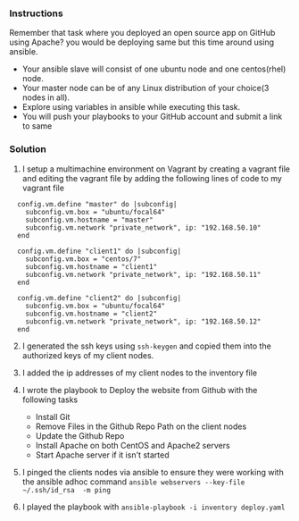 ### **Instructions**

Remember that task where you deployed an open source app on GitHub using Apache?
you would be deploying same but this time around using ansible.

- Your ansible slave will consist of one ubuntu node and one centos(rhel) node.
- Your master node can be of any Linux distribution of your choice(3 nodes in all).
- Explore using variables in ansible while executing this task.
- You will push your playbooks to your GitHub account and submit a link to same


### **Solution**

1. I setup a multimachine environment on Vagrant by creating a vagrant file and
editing the vagrant file by adding the following lines of code to my vagrant file

```
  config.vm.define "master" do |subconfig|
    subconfig.vm.box = "ubuntu/focal64"
    subconfig.vm.hostname = "master"
    subconfig.vm.network "private_network", ip: "192.168.50.10"
  end

  config.vm.define "client1" do |subconfig|
    subconfig.vm.box = "centos/7"
    subconfig.vm.hostname = "client1"
    subconfig.vm.network "private_network", ip: "192.168.50.11"
  end

  config.vm.define "client2" do |subconfig|
    subconfig.vm.box = "ubuntu/focal64"
    subconfig.vm.hostname = "client2"
    subconfig.vm.network "private_network", ip: "192.168.50.12"
  end
```

2. I generated the ssh keys using ``ssh-keygen`` and copied them into the authorized keys
of my client nodes.

3. I added the ip addresses of my client nodes to the inventory file

4. I wrote the playbook to Deploy the website from Github with the following tasks

    - Install Git
    - Remove Files in the Github Repo Path on the client nodes
    - Update the Github Repo
    - Install Apache on both CentOS and Apache2 servers
    - Start Apache server if it isn't started

5. I pinged the clients nodes via ansible to ensure they were working
with the ansible adhoc command ``ansible webservers --key-file ~/.ssh/id_rsa  -m ping``

6. I played the playbook with ``ansible-playbook -i inventory deploy.yaml``
